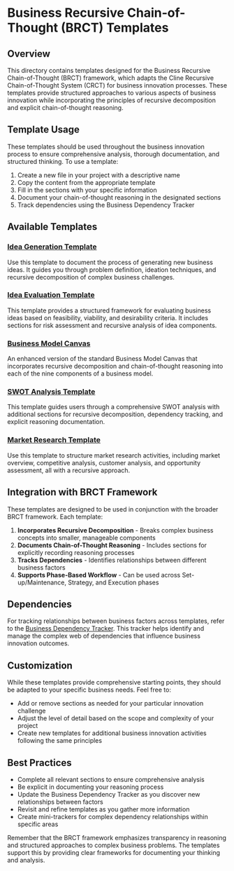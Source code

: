 # Business Recursive Chain-of-Thought (BRCT) Templates

## Overview

This directory contains templates designed for the Business Recursive Chain-of-Thought (BRCT) framework, which adapts the Cline Recursive Chain-of-Thought System (CRCT) for business innovation processes. These templates provide structured approaches to various aspects of business innovation while incorporating the principles of recursive decomposition and explicit chain-of-thought reasoning.

## Template Usage

These templates should be used throughout the business innovation process to ensure comprehensive analysis, thorough documentation, and structured thinking. To use a template:

1. Create a new file in your project with a descriptive name
2. Copy the content from the appropriate template
3. Fill in the sections with your specific information
4. Document your chain-of-thought reasoning in the designated sections
5. Track dependencies using the Business Dependency Tracker

## Available Templates

### [Idea Generation Template](./idea_generation_template.md)
Use this template to document the process of generating new business ideas. It guides you through problem definition, ideation techniques, and recursive decomposition of complex business challenges.

### [Idea Evaluation Template](./idea_evaluation_template.md)
This template provides a structured framework for evaluating business ideas based on feasibility, viability, and desirability criteria. It includes sections for risk assessment and recursive analysis of idea components.

### [Business Model Canvas](./business_model_canvas.md)
An enhanced version of the standard Business Model Canvas that incorporates recursive decomposition and chain-of-thought reasoning into each of the nine components of a business model.

### [SWOT Analysis Template](./swot_analysis_template.md)
This template guides users through a comprehensive SWOT analysis with additional sections for recursive decomposition, dependency tracking, and explicit reasoning documentation.

### [Market Research Template](./market_research_template.md)
Use this template to structure market research activities, including market overview, competitive analysis, customer analysis, and opportunity assessment, all with a recursive approach.

## Integration with BRCT Framework

These templates are designed to be used in conjunction with the broader BRCT framework. Each template:

1. **Incorporates Recursive Decomposition** - Breaks complex business concepts into smaller, manageable components
2. **Documents Chain-of-Thought Reasoning** - Includes sections for explicitly recording reasoning processes
3. **Tracks Dependencies** - Identifies relationships between different business factors
4. **Supports Phase-Based Workflow** - Can be used across Set-up/Maintenance, Strategy, and Execution phases

## Dependencies

For tracking relationships between business factors across templates, refer to the [Business Dependency Tracker](../business_dependency_tracker.md). This tracker helps identify and manage the complex web of dependencies that influence business innovation outcomes.

## Customization

While these templates provide comprehensive starting points, they should be adapted to your specific business needs. Feel free to:

- Add or remove sections as needed for your particular innovation challenge
- Adjust the level of detail based on the scope and complexity of your project
- Create new templates for additional business innovation activities following the same principles

## Best Practices

- Complete all relevant sections to ensure comprehensive analysis
- Be explicit in documenting your reasoning process
- Update the Business Dependency Tracker as you discover new relationships between factors
- Revisit and refine templates as you gather more information
- Create mini-trackers for complex dependency relationships within specific areas

Remember that the BRCT framework emphasizes transparency in reasoning and structured approaches to complex business problems. The templates support this by providing clear frameworks for documenting your thinking and analysis.
